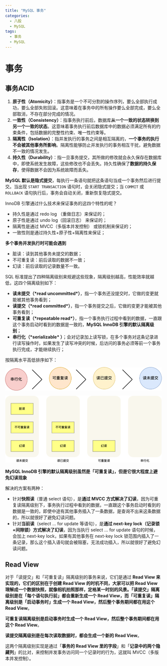 ```yaml
---
title: "MySQL 事务"
categories:
  - 八股
  - MySQL
tags:
  - 事务
  - MySQL
---
```


# 事务

## 事务ACID

1.  **原子性（Atomicity）**：指事务是一个不可分割的操作序列，要么全部执行成功，要么全部失败回滚。这意味着在事务中的所有操作要么全部完成，要么全部取消，不存在部分完成的情况。
2.  **一致性（Consistency）**：指事务执行前后，数据库**从一个一致的状态转换到另一个一致的状态**。这意味着事务执行前后数据库中的数据必须满足所有的约束条件，包括数据的完整性约束、唯一性约束等。
3.  **隔离性（Isolation）**：指并发执行的事务之间是相互隔离的，**一个事务的执行不会被其他事务所影响**。隔离性能够防止并发执行的事务相互干扰，避免数据不一致的情况发生。
4.  **持久性（Durability）**：指一旦事务提交，其所做的修改就会永久保存在数据库中，即使系统发生故障，这些修改也不会丢失。持久性确保了**数据的持久保存**，使得数据不会因为系统故障而丢失。

**MySQL 默认是隐式提交**，每执行一条语句就把这条语句当成一个事务然后进行提交。当出现 `START TRANSACTION` 语句时，会关闭隐式提交；当 `COMMIT` 或 `ROLLBACK` 语句执行后，事务会自动关闭，重新恢复隐式提交。

InnoDB 引擎通过什么技术来保证事务的这四个特性的呢？

-   持久性是通过 redo log （重做日志）来保证的；
-   原子性是通过 undo log（回滚日志） 来保证的；
-   隔离性是通过 MVCC（多版本并发控制） 或锁机制来保证的；
-   一致性则是通过持久性+原子性+隔离性来保证；

**多个事务并发执行时可能会遇到**

-   脏读：读到其他事务未提交的数据；
-   不可重复读：前后读取的数据不一致；
-   幻读：前后读取的记录数量不一致。

SQL 标准提出了四种隔离级别来规避这些现象，隔离级别越高，性能效率就越低，这四个隔离级别如下：

-   **读未提交（\*read uncommitted\*）**，指一个事务还没提交时，它做的变更就能被其他事务看到；
-   **读提交（\*read committed\*）**，指一个事务提交之后，它做的变更才能被其他事务看到；
-   **可重复读（\*repeatable read\*）**，指一个事务执行过程中看到的数据，一直跟这个事务启动时看到的数据是一致的，**MySQL InnoDB 引擎的默认隔离级别**；
-   **串行化（\*serializable\* ）**；会对记录加上读写锁，在多个事务对这条记录进行读写操作时，如果发生了读写冲突的时候，后访问的事务必须等前一个事务执行完成，才能继续执行；

按隔离水平高低排序如下：

![图片](/assets/images/cce766a69dea725cd8f19b90db2d0430.png)

![图片](/assets/images/4e98ea2e60923b969790898565b4d643.png)

**MySQL InnoDB 引擎的默认隔离级别虽然是「可重复读」，但是它很大程度上避免幻读现象**

解决的方案有两种：

-   针对**快照读**（普通 select 语句），是**通过 MVCC 方式解决了幻读**，因为可重复读隔离级别下，事务执行过程中看到的数据，一直跟这个事务启动时看到的数据是一致的，即使中途有其他事务插入了一条数据，是查询不出来这条数据的，所以就很好了避免幻读问题。
-   针对**当前读**（select ... for update 等语句），是**通过 next-key lock（记录锁+间隙锁）方式解决了幻读**，因为当执行 select ... for update 语句的时候，会加上 next-key lock，如果有其他事务在 next-key lock 锁范围内插入了一条记录，那么这个插入语句就会被阻塞，无法成功插入，所以就很好了避免幻读问题。

## Read View

对于「读提交」和「可重复读」隔离级别的事务来说，它们是通过 **Read View 来实现的，它们的区别在于创建 Read View 的时机不同，大家可以把 Read View 理解成一个数据快照，就像相机拍照那样，定格某一时刻的风景。「读提交」隔离级别是在「每个语句执行前」都会重新生成一个 Read View，而「可重复读」隔离级别是「启动事务时」生成一个 Read View，然后整个事务期间都在用这个 Read View**。

**可重复读隔离级别是启动事务时生成一个 Read View，然后整个事务期间都在用这个 Read View**。

**读提交隔离级别是在每次读取数据时，都会生成一个新的 Read View**。

这两个隔离级别实现是通过「**事务的 Read View 里的字段**」和「**记录中的两个隐藏列**」的比对，来控制并发事务访问同一个记录时的行为，这就叫 MVCC（多版本并发控制）。









